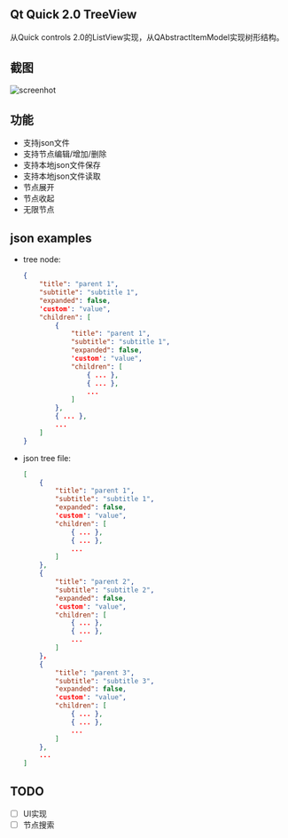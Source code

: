 ## Qt Quick 2.0 TreeView
从Quick controls 2.0的ListView实现，从QAbstractItemModel实现树形结构。

## 截图
 ![screenhot](https://github.com/yuriyoung/qml-examples/blob/master/assets/img/treeview.gif)
 
## 功能
- 支持json文件
- 支持节点编辑/增加/删除
- 支持本地json文件保存
- 支持本地json文件读取
- 节点展开
- 节点收起
- 无限节点

## json examples
- tree node:
	```json
	{
		"title": "parent 1",
		"subtitle": "subtitle 1",
		"expanded": false,
		'custom': "value",
		"children": [
			{
				"title": "parent 1",
				"subtitle": "subtitle 1",
				"expanded": false,
				'custom': "value",
				"children": [
					{ ... },
					{ ... },
					...
				]
			},
			{ ... },
			...
		]
	}
	```

- json tree file:
	```json
	[
		{
			"title": "parent 1",
			"subtitle": "subtitle 1",
			"expanded": false,
			'custom': "value",
			"children": [
				{ ... },
				{ ... },
				...
			]
		},
		{
			"title": "parent 2",
			"subtitle": "subtitle 2",
			"expanded": false,
			'custom': "value",
			"children": [
				{ ... },
				{ ... },
				...
			]
		}，
		{
			"title": "parent 3",
			"subtitle": "subtitle 3",
			"expanded": false,
			'custom': "value",
			"children": [
				{ ... },
				{ ... },
				...
			]
		},
		...
	]
	```
## TODO
- [ ] UI实现
- [ ] 节点搜索